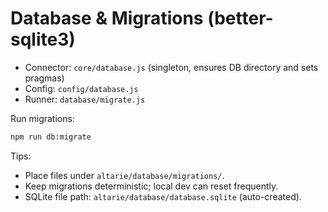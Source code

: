 # Database & Migrations (better-sqlite3)

- Connector: `core/database.js` (singleton, ensures DB directory and sets pragmas)
- Config: `config/database.js`
- Runner: `database/migrate.js`

Run migrations:
```bash
npm run db:migrate
```

Tips:
- Place files under `altarie/database/migrations/`.
- Keep migrations deterministic; local dev can reset frequently.
- SQLite file path: `altarie/database/database.sqlite` (auto-created).
